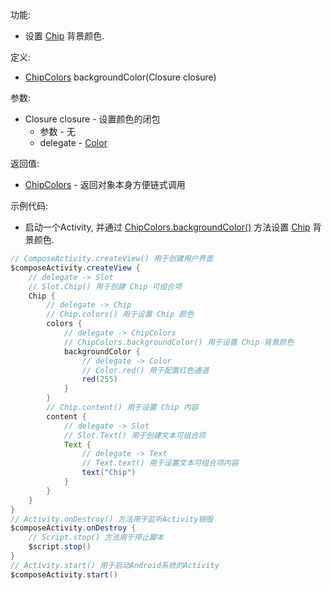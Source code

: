 功能:

+ 设置 [Chip](/API/UI/Compose/Widget/Chip/README.md) 背景颜色.

定义:

+ [ChipColors](/API/UI/Compose/Theme/Color/ChipColors/README.md) backgroundColor(Closure closure)

参数:

+ Closure closure - 设置颜色的闭包
    + 参数 - 无
    + delegate - [Color](/API/UI/Compose/Theme/Color/Color/README.md)

返回值:

+ [ChipColors](/API/UI/Compose/Theme/Color/ChipColors/README.md) - 返回对象本身方便链式调用

示例代码:

+ 启动一个Activity,
  并通过 [ChipColors.backgroundColor()](/API/UI/Compose/Theme/Color/ChipColors/README.md?id=backgroundColor)
  方法设置 [Chip](/API/UI/Compose/Widget/Chip/README.md) 背景颜色.

```groovy
// ComposeActivity.createView() 用于创建用户界面
$composeActivity.createView {
    // delegate -> Slot
    // Slot.Chip() 用于创建 Chip 可组合项
    Chip {
        // delegate -> Chip
        // Chip.colors() 用于设置 Chip 颜色
        colors {
            // delegate -> ChipColors
            // ChipColors.backgroundColor() 用于设置 Chip 背景颜色
            backgroundColor {
                // delegate -> Color
                // Color.red() 用于配置红色通道
                red(255)
            }
        }
        // Chip.content() 用于设置 Chip 内容
        content {
            // delegate -> Slot
            // Slot.Text() 用于创建文本可组合项
            Text {
                // delegate -> Text
                // Text.text() 用于设置文本可组合项内容
                text("Chip")
            }
        }
    }
}
// Activity.onDestroy() 方法用于监听Activity销毁
$composeActivity.onDestroy {
    // Script.stop() 方法用于停止脚本
    $script.stop()
}
// Activity.start() 用于启动Android系统的Activity
$composeActivity.start()
```